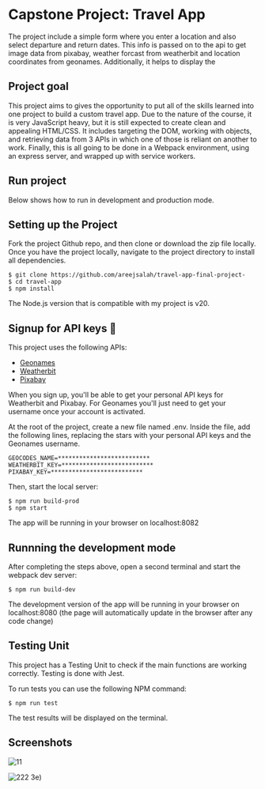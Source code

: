 
# Capstone Project: Travel App

The project include a simple form where you enter a location and also select departure and return dates. This info is passed on to the api to get image data from pixabay, weather forcast from weatherbit and location coordinates from geonames. Additionally, it helps to display the 

## Project goal

This project aims to gives the opportunity to put all of the skills learned into one project to build a custom travel app. Due to the nature of the course, it is very JavaScript heavy, but it is still expected to create clean and appealing HTML/CSS. It includes targeting the DOM, working with objects, and retrieving data from 3 APIs in which one of those is reliant on another to work. Finally, this is all going to be done in a Webpack environment, using an express server, and wrapped up with service workers.

## Run project
Below shows how to run in development and production mode.

## Setting up the Project

Fork the project Github repo, and then clone or download the zip file locally. Once you have the project locally, navigate to the project directory to install all dependencies.

```
$ git clone https://github.com/areejsalah/travel-app-final-project-
$ cd travel-app
$ npm install
```
The Node.js version that is compatible with my project is v20.

## Signup for API keys 🔑

This project uses the following APIs:

* [Geonames](https://www.geonames.org/export/web-services.html)
* [Weatherbit](https://www.weatherbit.io/account/create)
* [Pixabay](https://pixabay.com/api/docs/)

When you sign up, you'll be able to get your personal API keys for Weatherbit and Pixabay. For Geonames you'll just need to get your username once your account is activated.

At the root of the project, create a new file named .env. Inside the file, add the following lines, replacing the stars with your personal API keys and the Geonames username.

```
GEOCODES_NAME=**************************
WEATHERBIT_KEY=**************************
PIXABAY_KEY=**************************
```


Then, start the local server:

```
$ npm run build-prod
$ npm start
```
The app will be running in your browser on localhost:8082

## Runnning the development mode
After completing the steps above, open a second terminal and start the webpack dev server:

```
$ npm run build-dev
```
The development version of the app will be running in your browser on localhost:8080
(the page will automatically update in the browser after any code change)

## Testing Unit

This project has a Testing Unit to check if the main functions are working correctly. Testing is done with Jest.

To run tests you can use the following NPM command:

```
$ npm run test
```

The test results will be displayed on the terminal.

## Screenshots
![11](https://github.com/user-attachments/assets/6f82bb31-6fcd-4a43-91cd-e6e103e78658)


![222](https://github.com/user-attachments/assets/94c75359-758c-4293-ad3e-992b77afa7af)
3e)



